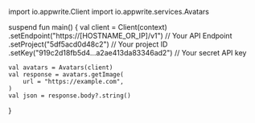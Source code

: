 import io.appwrite.Client
import io.appwrite.services.Avatars

suspend fun main() {
    val client = Client(context)
      .setEndpoint("https://[HOSTNAME_OR_IP]/v1") // Your API Endpoint
      .setProject("5df5acd0d48c2") // Your project ID
      .setKey("919c2d18fb5d4...a2ae413da83346ad2") // Your secret API key

    val avatars = Avatars(client)
    val response = avatars.getImage(
        url = "https://example.com",
    )
    val json = response.body?.string()
}